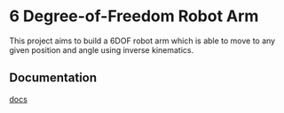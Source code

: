 # 6 Degree-of-Freedom Robot Arm
This project aims to build a 6DOF robot arm which is able to move to any given position and angle using inverse kinematics.

## Documentation
[docs](docs/LaTeX/6DOF.pdf)